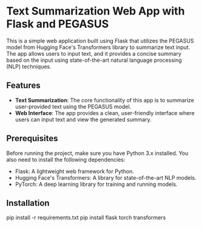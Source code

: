 # Text Summarization Web App with Flask and PEGASUS

This is a simple web application built using Flask that utilizes the PEGASUS model from Hugging Face's Transformers library to summarize text input. The app allows users to input text, and it provides a concise summary based on the input using state-of-the-art natural language processing (NLP) techniques.

## Features

- **Text Summarization**: The core functionality of this app is to summarize user-provided text using the PEGASUS model.
- **Web Interface**: The app provides a clean, user-friendly interface where users can input text and view the generated summary.

## Prerequisites

Before running the project, make sure you have Python 3.x installed. You also need to install the following dependencies:

- Flask: A lightweight web framework for Python.
- Hugging Face's Transformers: A library for state-of-the-art NLP models.
- PyTorch: A deep learning library for training and running models.

## Installation

pip install -r requirements.txt
pip install flask torch transformers



